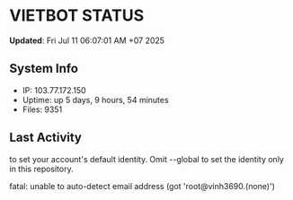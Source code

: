 # VIETBOT STATUS
**Updated**: Fri Jul 11 06:07:01 AM +07 2025

## System Info
- IP: 103.77.172.150
- Uptime: up 5 days, 9 hours, 54 minutes
- Files: 9351

## Last Activity

to set your account's default identity.
Omit --global to set the identity only in this repository.

fatal: unable to auto-detect email address (got 'root@vinh3690.(none)')
